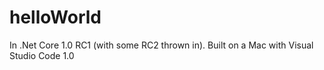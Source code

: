 # helloWorld

In .Net Core 1.0 RC1 (with some RC2 thrown in). Built on a Mac with Visual Studio Code 1.0
